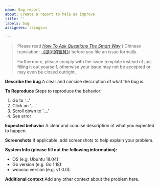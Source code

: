 ```yaml
---
name: Bug report
about: Create a report to help us improve
title: ''
labels: bug
assignees: tsingsun

---
```


> Please read [<u>*How To Ask Questions The Smart Way*</u>](http://www.catb.org/~esr/faqs/smart-questions.html) ( Chinese translation: [《提问的智慧》](https://github.com/ryanhanwu/How-To-Ask-Questions-The-Smart-Way/blob/main/README-zh_CN.md)) before you file an issue formally.
>
> Furthermore, please comply with the issue template instead of just filling it out yourself, otherwise your issue may not be accepted or may even be closed outright.

**Describe the bug**
A clear and concise description of what the bug is.

**To Reproduce**
Steps to reproduce the behavior:
1. Go to '...'
2. Click on '....'
3. Scroll down to '....'
4. See error

**Expected behavior**
A clear and concise description of what you expected to happen.

**Screenshots**
If applicable, add screenshots to help explain your problem.

**System Info (please fill out the following information):**
- OS (e.g. Ubuntu 18.04):
- Go version (e.g. Go 1.18):
- woocoo version (e.g. v1.0.0):

**Additional context**
Add any other context about the problem here.